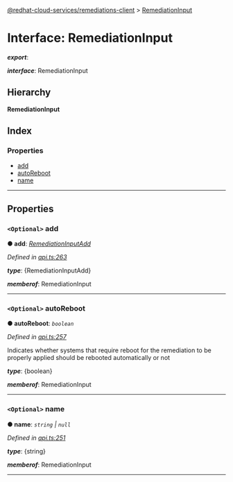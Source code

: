 [@redhat-cloud-services/remediations-client](../README.md) > [RemediationInput](../interfaces/remediationinput.md)

# Interface: RemediationInput

*__export__*: 

*__interface__*: RemediationInput

## Hierarchy

**RemediationInput**

## Index

### Properties

* [add](remediationinput.md#add)
* [autoReboot](remediationinput.md#autoreboot)
* [name](remediationinput.md#name)

---

## Properties

<a id="add"></a>

### `<Optional>` add

**● add**: *[RemediationInputAdd](remediationinputadd.md)*

*Defined in [api.ts:263](https://github.com/karelhala/javascript-clients/blob/master/packages/remediations/api.ts#L263)*

*__type__*: {RemediationInputAdd}

*__memberof__*: RemediationInput

___
<a id="autoreboot"></a>

### `<Optional>` autoReboot

**● autoReboot**: *`boolean`*

*Defined in [api.ts:257](https://github.com/karelhala/javascript-clients/blob/master/packages/remediations/api.ts#L257)*

Indicates whether systems that require reboot for the remediation to be properly applied should be rebooted automatically or not

*__type__*: {boolean}

*__memberof__*: RemediationInput

___
<a id="name"></a>

### `<Optional>` name

**● name**: *`string` \| `null`*

*Defined in [api.ts:251](https://github.com/karelhala/javascript-clients/blob/master/packages/remediations/api.ts#L251)*

*__type__*: {string}

*__memberof__*: RemediationInput

___

